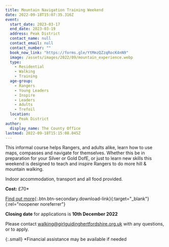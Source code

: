 ```yaml
---
title: Mountain Navigation Training Weekend
date: 2022-09-18T15:07:35.316Z
event:
  start_date: 2023-03-17
  end_date: 2023-03-19
  address: Peak District
  contact_name: null
  contact_email: null
  contact_number: ""
  book_now_link: "https://forms.gle/YtMmzQZzqRocK4nN9"
  image: /assets/images/2022/09/mountain_experience.webp
  type:
    - Residential
    - Walking
    - Training
  age-group:
    - Rangers
    - Young Leaders
    - Inspire
    - Leaders
    - Adults
    - Trefoil
  location:
    - Peak District
author:
  display_name: The County Office
lastmod: 2022-09-18T15:15:08.045Z
---
```

This informal course helps Rangers, and adults alike, learn how to use maps, compasses and navigate for themselves. Whether this be in preparation for your Silver or Gold DofE, or just to learn new skills this weekend is designed to teach and inspire Rangers to do more hill & mountain walking.

Indoor accommodation, transport and all food provided.

**Cost:** £70*

[Find out more](/assets/docs/2022/mountain-experience-mar-2023.pdf){:.btn.btn-secondary.download-link}{:target="_blank"}{:rel="noopener noreferrer"}

**Closing date** for applications is **10th December 2022**

Please contact <walking@girlguidinghertfordshire.org.uk> with any questions, or to apply.

{:.small}
*Financial assistance may be available if needed
